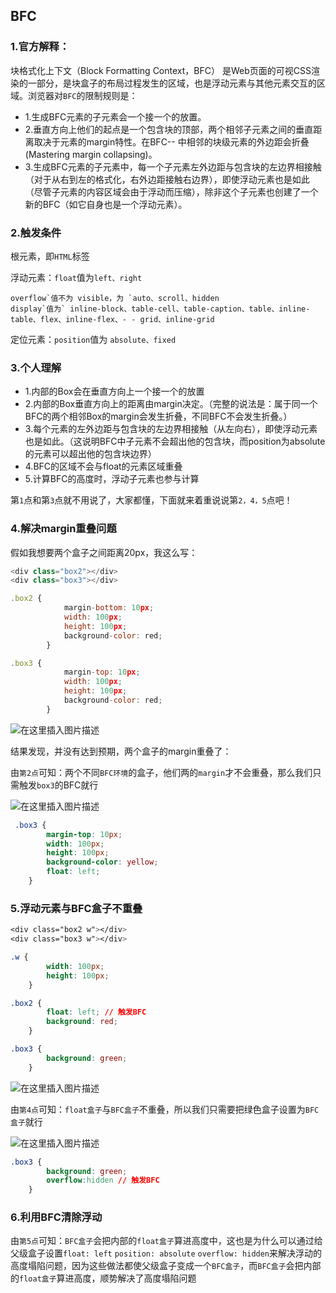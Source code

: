 ## BFC

### 1.官方解释：

块格式化上下文（Block Formatting Context，BFC） 是Web页面的可视CSS渲染的一部分，是块盒子的布局过程发生的区域，也是浮动元素与其他元素交互的区域。浏览器对`BFC`的限制规则是：

- 1.生成BFC元素的子元素会一个接一个的放置。
- 2.垂直方向上他们的起点是一个包含块的顶部，两个相邻子元素之间的垂直距离取决于元素的margin特性。在BFC-- 中相邻的块级元素的外边距会折叠(Mastering margin collapsing)。
- 3.生成BFC元素的子元素中，每一个子元素左外边距与包含块的左边界相接触（对于从右到左的格式化，右外边距接触右边界），即使浮动元素也是如此（尽管子元素的内容区域会由于浮动而压缩），除非这个子元素也创建了一个新的BFC（如它自身也是一个浮动元素）。

### 2.触发条件

根元素，即`HTML`标签

浮动元素：`float`值为`left、right`

```
overflow`值不为 visible，为 `auto、scroll、hidden
display`值为` inline-block、table-cell、table-caption、table、inline-table、flex、inline-flex、- - grid、inline-grid
```

定位元素：`position`值为 `absolute、fixed`

### 3.个人理解

- 1.内部的Box会在垂直方向上一个接一个的放置
- 2.内部的Box垂直方向上的距离由margin决定。（完整的说法是：属于同一个BFC的两个相邻Box的margin会发生折叠，不同BFC不会发生折叠。）
- 3.每个元素的左外边距与包含块的左边界相接触（从左向右），即使浮动元素也是如此。（这说明BFC中子元素不会超出他的包含块，而position为absolute的元素可以超出他的包含块边界）
- 4.BFC的区域不会与float的元素区域重叠
- 5.计算BFC的高度时，浮动子元素也参与计算

第`1`点和第`3`点就不用说了，大家都懂，下面就来着重说说第`2，4，5`点吧！

### 4.解决margin重叠问题

假如我想要两个盒子之间距离20px，我这么写：

```js
<div class="box2"></div>
<div class="box3"></div>

.box2 {
            margin-bottom: 10px;
            width: 100px;
            height: 100px;
            background-color: red;
        }

.box3 {
            margin-top: 10px;
            width: 100px;
            height: 100px;
            background-color: red;
        }
```

![在这里插入图片描述](https://img-blog.csdnimg.cn/1edd22f2c7dd4e0197d03476569fcf34.png)

结果发现，并没有达到预期，两个盒子的margin重叠了：

由`第2点`可知：两个不同`BFC环境`的盒子，他们两的`margin`才不会重叠，那么我们只需触发`box3`的BFC就行

![在这里插入图片描述](https://img-blog.csdnimg.cn/01946263466e4380bb440d34a7e15a1e.png)

```css
 .box3 {
        margin-top: 10px;
        width: 100px;
        height: 100px;
        background-color: yellow;
        float: left;
    }
```

### 5.浮动元素与BFC盒子不重叠

```css
<div class="box2 w"></div>
<div class="box3 w"></div>

.w {
        width: 100px;
        height: 100px;
    }

.box2 {
        float: left; // 触发BFC
        background: red;
    }

.box3 {
        background: green;
    }

```

![在这里插入图片描述](https://img-blog.csdnimg.cn/0516f575577e442092cdace129ebd955.png)

由`第4点`可知：`float盒子`与`BFC盒子`不重叠，所以我们只需要把绿色盒子设置为`BFC盒子`就行

![在这里插入图片描述](https://img-blog.csdnimg.cn/fdfbe748c110455fa4af5bb2f845b72f.png)

```css
.box3 {
        background: green;
        overflow:hidden // 触发BFC
    }
```

### 6.利用BFC清除浮动

由`第5点`可知：`BFC盒子`会把内部的`float盒子`算进高度中，这也是为什么可以通过给父级盒子设置`float: left` `position: absolute` `overflow: hidden`来解决浮动的高度塌陷问题，因为这些做法都使父级盒子变成一个`BFC盒子`，而`BFC盒子`会把内部的`float盒子`算进高度，顺势解决了高度塌陷问题





